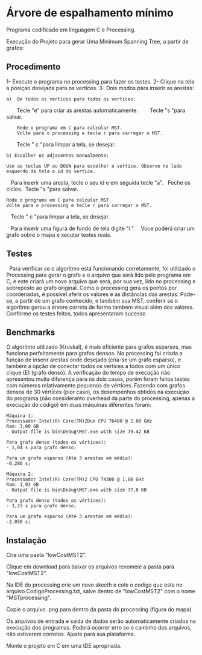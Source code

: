# Árvore de espalhamento mínimo

Programa codificado em linguagem C e Processing.

Execução do Projeto para gerar Uma Minimum Spanning Tree, a partir de grafos:

## Procedimento

1- Execute o programa no processing para fazer os testes.
2- Clique na tela a posiçao desejada para os vertices.
3- Dois modos para inserir as arestas:

    a)  De todos os vertices para todos os vertices:
        Tecle "e" para criar as arestas automaticamente.
        Tecle "s "para salvar.
        
        Rode o programa em C para calcular MST.
        Volte para o processing e tecle r para carregar o MST.
        Tecle " c "para limpar a tela, se desejar.
 
    b) Escolher os adjacentes manualmente:
    
    Use as teclas UP ou DOUN para escolher o vertice. Observe no lado esquerdo da tela o id do vertice.
    Para inserir uma aresta, tecle o seu id e em seguida tecle "a".
    Feche os ciclos.
     Tecle "s "para salvar.
    
    Rode o programa em C para calcular MST.
    Volte para o processing e tecle r para carregar o MST.
    Tecle " c "para limpar a tela, se desejar.
    
    Para inserir uma figura de fundo de tela digite "i ".
    Voce poderá criar um grafo sobre o mapa e xecutar testes reais.
  
  
  ## Testes
   
   Para verificar se o algoritmo está funcionando corretamente, foi utilizado o Processing para gerar o grafo e o arquivo que será lido pelo programa em C, e este criará um novo arquivo que será, por sua vez, lido no processing e sobreposto ao grafo original. Como o processing gera os pontos por coordenadas, é possível aferir os valores e as distâncias das arestas. Pode-se, a partir de um grafo conhecido, e também sua MST, conferir se o algoritmo gerou a árvore correta de forma também visual além dos valores. Conforme os testes feitos, todos apresentaram sucesso.
    
  ## Benchmarks
  
  O algoritmo utilizado (Kruskal), é mais eficiente para grafos esparsos, mas funciona perfeitamente para grafos densos. No processing foi criada a função de inserir arestas onde desejado (cria-se um grafo esparso), e também a opção de conectar todos os vertices a todos com um único clique (E) (grafo denso). 
  A verificação do tempo de execução não apresentou muita diferença para os dois casos, porém foram feitos testes com números relativamente pequenos de vértices. Fazendo com grafos densos de 30 vértices (pior caso), os desempenhos obtidos na execução do programa (não consideranto overhead da parte do processing, apenas a execução do código) em duas máquinas diferentes foram:
    
    Máquina 1:
    Processador Intel(R) Core(TM)2Duo CPU T6400 @ 2.00 GHz
    Ram: 3,00 GB
    - Output file is bin\Debug\MST.exe with size 79.42 KB
    
    Para grafo denso (todos os vértices):
    - 1,04 s para grafo denso;
    
    Para um grafo esparso (Até 3 arestas em média):
    -0,280 s;
    
    Máquina 2:
    Processador Intel(R) Core(TM)2 CPU T4300 @ 1.80 GHz
    Ram: 1,93 GB
    - Output file is bin\Debug\MST.exe with size 77,8 KB
    
    Para grafo denso (todos os vértices):
    - 3,23 s para grafo denso;
    
    Para um grafo esparso (Até 3 arestas em média):
    -2,050 s;
    

## Instalação

Crie uma pasta "lowCostMST2".

Clique em download para baixar os arquivos renomeie a pasta para "lowCostMST2".

Na IDE do processing crie um novo skecth e cole o codigo que esta no arquivo CodigoProcessing.txt, salve dentro de "lowCostMST2"
com o nome "MSTprocessing".

Copie o arquivo .png para dentro da pasta do processing (figura do mapa)

Os arquivos de entrada e saida de dados serão automaticamente criados na execução dos programas.
Poderá ocorrer erro se o caminho dos arquivos, não estiverem corretos. Ajuste para sua plataforma.

Monte o projeto em C em uma IDE apropriada.
   
